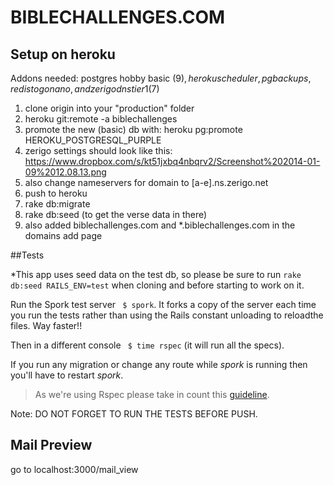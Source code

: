 BIBLECHALLENGES.COM
==================

## Setup on heroku

Addons needed:  postgres hobby basic ($9), heroku scheduler, pg backups, redis to go nano, and zerigo dns tier 1 ($7)

1. clone origin into your "production" folder
2. heroku git:remote -a biblechallenges
3. promote the new (basic) db with:  heroku pg:promote HEROKU_POSTGRESQL_PURPLE
4. zerigo settings should look like this: https://www.dropbox.com/s/kt51jxbq4nbqrv2/Screenshot%202014-01-09%2012.08.13.png
5. also change nameservers for domain to [a-e].ns.zerigo.net
6.  push to heroku
7.  rake db:migrate
8.  rake db:seed  (to get the verse data in there)
9.  also added biblechallenges.com and *.biblechallenges.com in the domains add page



##Tests

*This app uses seed data on the test db, so please be sure to run `rake db:seed RAILS_ENV=test` when cloning and before starting to work on it.

Run the Spork test server ` $ spork`. It forks a copy of the server each time you run the tests rather than using the Rails constant unloading to reloadthe files. Way faster!!

Then in a different console ` $ time rspec` (it will run all the specs).

If you run any migration or change any route while _spork_ is running then you'll have to restart _spork_.

> As we're using Rspec please take in count this [guideline](http://betterspecs.org/).
>

Note: DO NOT FORGET TO RUN THE TESTS BEFORE PUSH.

## Mail Preview

go to localhost:3000/mail_view


